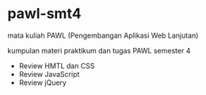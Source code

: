 # pawl-smt4
mata kuliah PAWL (Pengembangan Aplikasi Web Lanjutan)

kumpulan materi praktikum dan tugas PAWL semester 4
- Review HMTL dan CSS
- Review JavaScript
- Review jQuery
